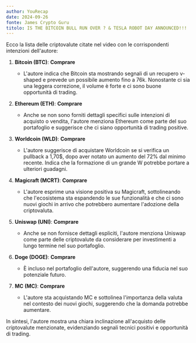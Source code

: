 ```yaml
---
author: YouRecap
date: 2024-09-26
fonte: James Crypto Guru
titolo: IS THE BITCOIN BULL RUN OVER ? & TESLA ROBOT DAY ANNOUNCED!!!
---
```


Ecco la lista delle criptovalute citate nel video con le corrispondenti intenzioni dell'autore:

1. **Bitcoin (BTC)**: **Comprare**
   - L'autore indica che Bitcoin sta mostrando segnali di un recupero v-shaped e prevede un possibile aumento fino a 76k. Nonostante ci sia una leggera correzione, il volume è forte e ci sono buone opportunità di trading.

2. **Ethereum (ETH)**: **Comprare**
   - Anche se non sono forniti dettagli specifici sulle intenzioni di acquisto o vendita, l'autore menziona Ethereum come parte del suo portafoglio e suggerisce che ci siano opportunità di trading positive.

3. **Worldcoin (WLD)**: **Comprare**
   - L'autore suggerisce di acquistare Worldcoin se si verifica un pullback a 1,70$, dopo aver notato un aumento del 72% dal minimo recente. Indica che la formazione di un grande W potrebbe portare a ulteriori guadagni.

4. **Magicraft (MCRT)**: **Comprare**
   - L'autore esprime una visione positiva su Magicraft, sottolineando che l'ecosistema sta espandendo le sue funzionalità e che ci sono nuovi giochi in arrivo che potrebbero aumentare l'adozione della criptovaluta.

5. **Uniswap (UNI)**: **Comprare**
   - Anche se non fornisce dettagli espliciti, l'autore menziona Uniswap come parte delle criptovalute da considerare per investimenti a lungo termine nel suo portafoglio.

6. **Doge (DOGE)**: **Comprare**
   - È incluso nel portafoglio dell'autore, suggerendo una fiducia nel suo potenziale futuro.

7. **MC (MC)**: **Comprare**
   - L'autore sta acquistando MC e sottolinea l'importanza della valuta nel contesto dei nuovi giochi, suggerendo che la domanda potrebbe aumentare.

In sintesi, l'autore mostra una chiara inclinazione all'acquisto delle criptovalute menzionate, evidenziando segnali tecnici positivi e opportunità di trading.
